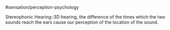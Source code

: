 #sensation/perception-psychology 

Stereophonic Hearing::3D hearing, the difference of the times which the two sounds reach the ears cause our perception of the location of the sound. 
